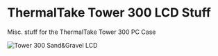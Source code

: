 # ThermalTake Tower 300 LCD Stuff
Misc. stuff for the ThermalTake Tower 300 PC Case

![Tower 300 Sand&Gravel LCD](https://github.com/iotricity/Tower300LCD/img/ThermalTakeTower300LCD.jpg)
